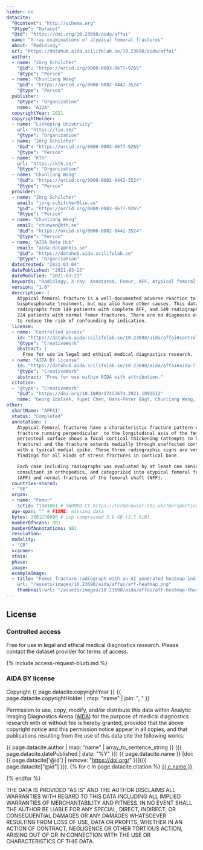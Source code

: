 ```yaml
---
hidden: no
datacite:
  "@context": "http://schema.org"
  "@type": "Dataset"
  "@id": "https://doi.org/10.23698/aida/affai"
  name: "X-ray examinations of atypical femoral fractures"
  about: "Radiology"
  url: "https://datahub.aida.scilifelab.se/10.23698/aida/affai"
  author:
  - name: "Jörg Schilcher"
    "@id": "https://orcid.org/0000-0003-0677-9265"
    "@type": "Person"
  - name: "Chunliang Wang"
    "@id": "https://orcid.org/0000-0002-0442-3524"
    "@type": "Person"
  publisher:
    "@type": "Organization"
    name: "AIDA"
  copyrightYear: 2021
  copyrightHolder:
  - name: "Linköping University"
    url: "https://liu.se/"
    "@type": "Organization"
  - name: "Jörg Schilcher"
    "@id": "https://orcid.org/0000-0003-0677-9265"
    "@type": "Person"
  - name: "KTH"
    url: "https://kth.se/"
    "@type": "Organization"
  - name: "Chunliang Wang"
    "@id": "https://orcid.org/0000-0002-0442-3524"
    "@type": "Person"
  provider:
  - name: "Jörg Schilcher"
    email: "jorg.schilcher@liu.se"
    "@id": "https://orcid.org/0000-0003-0677-9265"
    "@type": "Person"
  - name: "Chunliang Wang"
    email: "chunwan@kth.se"
    "@id": "https://orcid.org/0000-0002-0442-3524"
    "@type": "Person"
  - name: "AIDA Data Hub"
    email: "aida-data@nbis.se"
    "@id": "https://datahub.aida.scilifelab.se"
    "@type": "Organization"
  dateCreated: "2021-03-04"
  datePublished: "2021-03-23"
  dateModified: "2021-03-23"
  keywords: "Radiology, X-ray, Annotated, Femur, AFF, Atypical femoral fracture"
  version: "1.0"
  description: |
    Atypical femoral fracture is a well-documented adverse reaction to
    bisphosphonate treatment, but may also have other causes. This dataset contains 433
    radiographs from 149 patients with complete AFF, and 549 radiographs from
    224 patients with normal femur fractures. There are no diagnoses of cancer,
    to reduce the risk of confounding by indication.
  license:
  - name: "Controlled access"
    id: "https://datahub.aida.scilifelab.se/10.23698/aida/affai#controlled-access"
    "@type": "CreativeWork"
    abstract: |
      Free for use in legal and ethical medical diagnostics research.
  - name: "AIDA BY license"
    id: "https://datahub.aida.scilifelab.se/10.23698/aida/affai#aida-license"
    "@type": "CreativeWork"
    abstract: "Free for use within AIDA with attribution."
  citation:
  - "@type": "CreativeWork"
    "@id": "https://doi.org/10.1080/17453674.2021.1891512"
    name: "Georg Zdolsek, Yupei Chen, Hans-Peter Bögl, Chunliang Wang, Mischa Woisetschläger & Jörg Schilcher (2021) Deep neural networks with promising diagnostic accuracy for the classification of atypical femoral fractures, Acta Orthopaedica, 92:4, 394-400, DOI: 10.1080/17453674.2021.1891512"
other:
  shortName: "AFFAI"
  status: "Completed"
  annotation: |
    Atypical femoral fractures have a characteristic fracture pattern with the
    fracture running perpendicular  to the longitudinal axis of the femur. The
    periosteal surface shows a focal cortical thickening (attempts to heal the
    fracture) and the fracture extends medially through unaffected cortical bone
    with a typical medial spike. These three radiographic signs are very typical
    findings for all kinds of stress fractures in cortical bone.

    Each case including radiographs was evaluated by at least one senior
    consultant in orthopedics, and categorized into atypical femoral fractures
    (AFF) and normal fractures of the femoral shaft (NFF).
  countries-shared:
  - "SE"
  organ:
  - name: "Femur"
    sctid: 71341001 # SNOMED-CT https://termbrowser.nhs.uk/?perspective=full&conceptId1=%s
  age-span: "" # FIXME: missing data
  bytes: 3881258996 # zip compressed 3.9 GB (3.7 GiB).
  numberOfScans: 981
  numberOfAnnotations: 981
  resolution:
  modality:
  - "CR"
  scanner:
  stain:
  phase:
  image:
  exampleImage:
  - title: "Femur fracture radiograph with an AI generated heatmap indicating probable presence and location of an Atypical Femur Fracture."
    url: "/assets/images/10.23698/aida/affai/aff-heatmap.png"
    thumbnail-url: "/assets/images/10.23698/aida/affai/aff-heatmap-thumbnail.png"
---
```

## License
### Controlled access
Free for use in legal and ethical medical diagnostics research.
Please contact the dataset provider for terms of access.

{% include access-request-blurb.md %}

### AIDA BY license
Copyright
{{ page.datacite.copyrightYear }}
{{ page.datacite.copyrightHolder | map: "name" |  join: ", " }}

Permission to use, copy, modify, and/or distribute this data within Analytic
Imaging Diagnostics Arena ([AIDA](https://medtech4health.se/aida)) for the purpose
of medical diagnostics research with or without fee is hereby granted, provided that
the above copyright notice and this permission notice appear in all copies, and that
publications resulting from the use of this data cite the following works:

{{ page.datacite.author | map: "name" | array_to_sentence_string }}
({{ page.datacite.datePublished | date: "%Y" }})
{{ page.datacite.name }}
[doi:{{ page.datacite['@id'] | remove: "https://doi.org/" }}]({{ page.datacite["@id"] }}).
{% for c in page.datacite.citation %}
  [{{ c.name }}]({{c["@id"]}})

{% endfor %}

THE DATA IS PROVIDED "AS IS" AND THE AUTHOR DISCLAIMS ALL WARRANTIES WITH REGARD
TO THIS DATA INCLUDING ALL IMPLIED WARRANTIES OF MERCHANTABILITY AND FITNESS. IN
NO EVENT SHALL THE AUTHOR BE LIABLE FOR ANY SPECIAL, DIRECT, INDIRECT, OR
CONSEQUENTIAL DAMAGES OR ANY DAMAGES WHATSOEVER RESULTING FROM LOSS OF USE, DATA
OR PROFITS, WHETHER IN AN ACTION OF CONTRACT, NEGLIGENCE OR OTHER TORTIOUS
ACTION, ARISING OUT OF OR IN CONNECTION WITH THE USE OR CHARACTERISTICS OF THIS
DATA.
